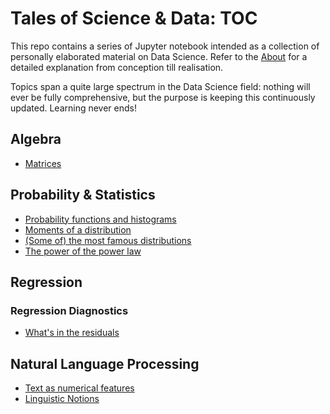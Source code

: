 # Tales of Science & Data: TOC

This repo contains a series of Jupyter notebook intended as a collection of personally elaborated material on Data Science. Refer to the [About](ABOUT.md) for a detailed explanation from conception till realisation.

Topics span a quite large spectrum in the Data Science field: nothing will ever be fully comprehensive, but the purpose is keeping this continuously updated. Learning never ends!

## Algebra

* [Matrices](http://nbviewer.jupyter.org/github/martinapugliese/tales-science-data/tree/master/algebra/matrices.ipynb)

## Probability & Statistics

* [Probability functions and histograms](http://nbviewer.jupyter.org/github/martinapugliese/tales-science-data/blob/master/probability/distributions-histograms.ipynb)
* [Moments of a distribution](http://nbviewer.jupyter.org/github/martinapugliese/tales-science-data/blob/master/probability/moments.ipynb)
* [(Some of) the most famous distributions](http://nbviewer.jupyter.org/github/martinapugliese/tales-science-data/blob/master/probability/famous-distributions.ipynb)
* [The power of the power law](http://nbviewer.jupyter.org/github/martinapugliese/tales-science-data/blob/master/probability/power-law.ipynb)

## Regression

### Regression Diagnostics

* [What's in the residuals](http://nbviewer.jupyter.org/github/martinapugliese/tales-science-data/blob/master/regression/diagnostics/residuals.ipynb)

## Natural Language Processing

* [Text as numerical features](http://nbviewer.jupyter.org/github/martinapugliese/tales-science-data/blob/master/nlp/text-num-feats.ipynb)
* [Linguistic Notions](http://nbviewer.jupyter.org/github/martinapugliese/tales-science-data/blob/master/nlp/linguistic-notions.ipynb)

